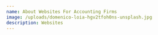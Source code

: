 ```yaml
---
name: About Websites For Accounting Firms
image: /uploads/domenico-loia-hgv2tfoh0ns-unsplash.jpg
description: Websites
---
```


